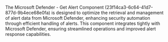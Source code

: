 The Microsoft Defender - Get Alert Component (23f14ca3-6c64-41d7-877d-9b4ece68e0fa) is designed to optimize the retrieval and management of alert data from Microsoft Defender, enhancing security automation through efficient handling of alerts. This component integrates tightly with Microsoft Defender, ensuring streamlined operations and improved alert response capabilities.
